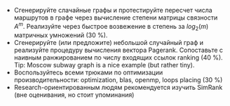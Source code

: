 * Сгенерируйте слачайные графы и протестируйте пересчет числа 
маршрутов в графе через вычисление степени матрицы связности $A^m$.
 Реализуйте через быстрое возвежение в степень за $log_2(m)$ 
матричных умножений (30 %).
* Сгенерируйте (или предложите) небольшой случайный граф и реализуйте
 процедуру вычисления вектора Pagerank. Сопоставьте с наивным 
ранжированием по числу входящих ссылок ranking (40 %).
 Tip: Moscow subway graph is a nice example (but rather tiny). 
* Воспользуйтесь всеми трюками по оптимизации производительности: 
optimization, blas, openmp, loops placing (30 %)
* Research-ориентированным людям рекомендуется изучить SimRank (вне 
оценивания, но стоит упоминания)